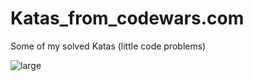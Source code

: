 # Katas_from_codewars.com
Some of my solved Katas (little code problems) 

![large](https://user-images.githubusercontent.com/117449167/232718757-a343faad-3201-4b39-a024-7fa2ca0d2a30.svg)
